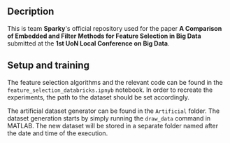## Decription
This is team **Sparky**'s official repository used for the paper **A Comparison of Embedded and Filter Methods for Feature Selection in Big Data** submitted at the **1st UoN Local Conference on Big Data**.

## Setup and training
The feature selection algorithms and the relevant code can be found in the `feature_selection_databricks.ipnyb` notebook. 
In order to recreate the experiments, the path to the dataset should be set accordingly. 

The artificial dataset generator can be found in the `Artificial` folder. 
The dataset generation starts by simply running the `draw_data` command in MATLAB. The new dataset will be stored in a separate folder named after the date and time of the execution.

